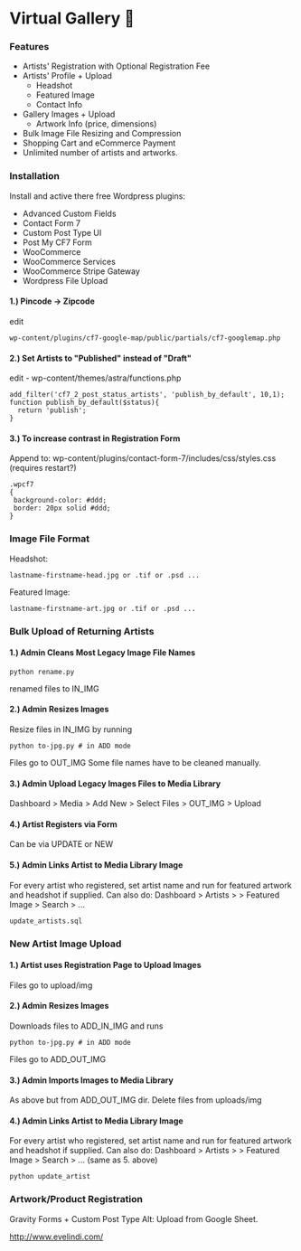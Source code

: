 # Virtual Gallery     :art:
### Features
* Artists' Registration with Optional Registration Fee
* Artists' Profile + Upload
    * Headshot
    * Featured Image
    * Contact Info
* Gallery Images + Upload
    * Artwork Info (price, dimensions)
* Bulk Image File Resizing and Compression
* Shopping Cart and eCommerce Payment
* Unlimited number of artists and artworks.

### Installation
Install and active there free Wordpress plugins:
* Advanced Custom Fields
* Contact Form 7
* Custom Post Type UI
* Post My CF7 Form
* WooCommerce
* WooCommerce Services
* WooCommerce Stripe Gateway
* Wordpress File Upload

#### 1.) Pincode -> Zipcode
edit
```
wp-content/plugins/cf7-google-map/public/partials/cf7-googlemap.php
```
#### 2.) Set Artists to "Published" instead of "Draft"
edit 
	- wp-content/themes/astra/functions.php
```
add_filter('cf7_2_post_status_artists', 'publish_by_default', 10,1);
function publish_by_default($status){
  return 'publish';
}
```
#### 3.) To increase contrast in Registration Form
Append to: wp-content/plugins/contact-form-7/includes/css/styles.css (requires restart?)
```
.wpcf7
{
 background-color: #ddd;
 border: 20px solid #ddd;
}
```


### Image File Format
Headshot:
```
lastname-firstname-head.jpg or .tif or .psd ...
```
Featured Image:
```
lastname-firstname-art.jpg or .tif or .psd ...
```
### Bulk Upload of Returning Artists

#### 1.) Admin Cleans Most Legacy Image File Names

```
python rename.py
```
renamed files to IN_IMG
#### 2.) Admin Resizes Images
Resize files in IN_IMG by running
```
python to-jpg.py # in ADD mode
```
Files go to OUT_IMG
Some file names have to be cleaned manually.
#### 3.) Admin Upload Legacy Images Files to Media Library
Dashboard > Media > Add New > Select Files > OUT_IMG > Upload

#### 4.) Artist Registers via Form
Can be via UPDATE or NEW

#### 5.) Admin Links Artist to Media Library Image
For every artist who registered, set artist name and run for featured artwork and headshot if supplied.
Can also do: Dashboard > Artists > <artist> > Featured Image > Search > ...

```
update_artists.sql
```

### New Artist Image Upload
#### 1.) Artist uses Registration Page to Upload Images
Files go to upload/img
#### 2.) Admin Resizes Images
Downloads files to ADD_IN_IMG
and runs
```
python to-jpg.py # in ADD mode
```
Files go to ADD_OUT_IMG
#### 3.) Admin Imports Images to Media Library
As above but from ADD_OUT_IMG dir.
Delete files from uploads/img

#### 4.) Admin Links Artist to Media Library Image
For every artist who registered, set artist name and run for featured artwork and headshot if supplied.
Can also do: Dashboard > Artists > <artist> > Featured Image > Search > ...
(same as 5. above)
```
python update_artist
```

### Artwork/Product Registration
Gravity Forms + Custom Post Type
Alt: Upload from Google Sheet.

http://www.evelindi.com/


